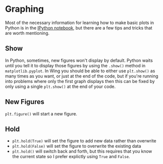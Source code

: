Graphing
========

Most of the necessary information for learning how to make basic plots in Python
is in the [IPython notebook](http://nbviewer.ipython.org/urls/github.com/weecology/progbio/raw/master/ipynbs/matplotlib.ipynb),
but there are a few tips and tricks that are worth mentioning.

Show
----
In Python, sometimes, new figures won't display by default. Python waits until you tell it
to display those figures by using the ``.show()`` method in ``matplotlib.pyplot``. In Wing
you should be able to either use ``plt.show()`` as many times as you want, or just at the end
of the code, but if you're running into problems where only the first graph displays then
this can be fixed by only using a single ``plt.show()`` at the end of your code.


New Figures
-----------
``plt.figure()`` will start a new figure.

Hold
----
* ``plt.hold(True)`` will set the figure to add new data rather than overwrite
* ``plt.hold(False)`` will set the figure to overwrite the existing data
* ``plt.hold()`` will switch back and forth, but this requires that you know
the current state so I prefer explictly using ``True`` and ``False``.

